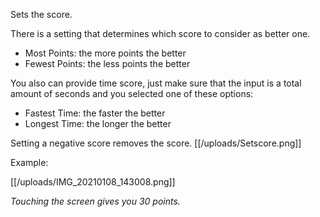 Sets the score.

There is a setting that determines which score to consider as better one.

* Most Points: the more points the better
* Fewest Points: the less points the better

You also can provide time score, just make sure that the input is a total amount of seconds and you selected one of these options:

* Fastest Time: the faster the better
* Longest Time: the longer the better

Setting a negative score removes the score.
[[/uploads/Setscore.png]] 

Example: 

[[/uploads/IMG_20210108_143008.png]]

_Touching the screen gives you 30 points._